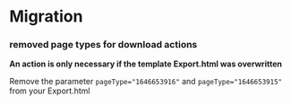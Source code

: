 # Migration

### removed page types for download actions

**An action is only necessary if the template Export.html was overwritten**

Remove the parameter `pageType="1646653916"` and `pageType="1646653915"` from your Export.html
